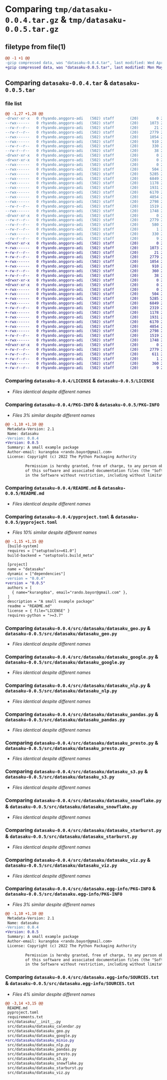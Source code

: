 # Comparing `tmp/datasaku-0.0.4.tar.gz` & `tmp/datasaku-0.0.5.tar.gz`

## filetype from file(1)

```diff
@@ -1 +1 @@
-gzip compressed data, was "datasaku-0.0.4.tar", last modified: Wed Apr 12 19:38:51 2023, max compression
+gzip compressed data, was "datasaku-0.0.5.tar", last modified: Mon May 15 20:32:48 2023, max compression
```

## Comparing `datasaku-0.0.4.tar` & `datasaku-0.0.5.tar`

### file list

```diff
@@ -1,27 +1,28 @@
-drwxr-xr-x   0 rhyando.anggoro-adi   (502) staff       (20)        0 2023-04-12 19:38:51.026108 datasaku-0.0.4/
--rwx------   0 rhyando.anggoro-adi   (502) staff       (20)     1073 2023-01-10 15:17:32.000000 datasaku-0.0.4/LICENSE
--rw-r--r--   0 rhyando.anggoro-adi   (502) staff       (20)       21 2023-01-11 16:48:37.000000 datasaku-0.0.4/MANIFEST.in
--rw-r--r--   0 rhyando.anggoro-adi   (502) staff       (20)     2779 2023-04-12 19:38:51.025715 datasaku-0.0.4/PKG-INFO
--rwx------   0 rhyando.anggoro-adi   (502) staff       (20)     1054 2023-04-12 19:19:55.000000 datasaku-0.0.4/README.md
--rwx------   0 rhyando.anggoro-adi   (502) staff       (20)      910 2023-04-12 19:38:39.000000 datasaku-0.0.4/pyproject.toml
--rw-r--r--   0 rhyando.anggoro-adi   (502) staff       (20)      330 2023-01-11 15:30:04.000000 datasaku-0.0.4/requirements.txt
--rw-r--r--   0 rhyando.anggoro-adi   (502) staff       (20)       38 2023-04-12 19:38:51.026200 datasaku-0.0.4/setup.cfg
-drwxr-xr-x   0 rhyando.anggoro-adi   (502) staff       (20)        0 2023-04-12 19:38:51.011350 datasaku-0.0.4/src/
-drwxr-xr-x   0 rhyando.anggoro-adi   (502) staff       (20)        0 2023-04-12 19:38:51.020273 datasaku-0.0.4/src/datasaku/
--rwx------   0 rhyando.anggoro-adi   (502) staff       (20)        0 2023-01-10 15:17:34.000000 datasaku-0.0.4/src/datasaku/__init__.py
--rwx------   0 rhyando.anggoro-adi   (502) staff       (20)      504 2023-01-11 12:03:25.000000 datasaku-0.0.4/src/datasaku/datasaku_calendar.py
--rwx------   0 rhyando.anggoro-adi   (502) staff       (20)     5285 2023-01-10 15:17:34.000000 datasaku-0.0.4/src/datasaku/datasaku_geo.py
--rwx------   0 rhyando.anggoro-adi   (502) staff       (20)     6849 2023-01-10 15:17:34.000000 datasaku-0.0.4/src/datasaku/datasaku_google.py
--rwx------   0 rhyando.anggoro-adi   (502) staff       (20)     1178 2023-01-10 15:17:34.000000 datasaku-0.0.4/src/datasaku/datasaku_nlp.py
--rwx------   0 rhyando.anggoro-adi   (502) staff       (20)     1931 2023-01-11 16:56:32.000000 datasaku-0.0.4/src/datasaku/datasaku_pandas.py
--rwx------   0 rhyando.anggoro-adi   (502) staff       (20)     6170 2023-01-11 12:10:15.000000 datasaku-0.0.4/src/datasaku/datasaku_presto.py
--rwx------   0 rhyando.anggoro-adi   (502) staff       (20)     4854 2023-04-12 19:34:36.000000 datasaku-0.0.4/src/datasaku/datasaku_s3.py
--rwx------   0 rhyando.anggoro-adi   (502) staff       (20)     2798 2023-01-10 15:17:34.000000 datasaku-0.0.4/src/datasaku/datasaku_snowflake.py
--rw-r--r--   0 rhyando.anggoro-adi   (502) staff       (20)     1519 2023-01-11 15:43:56.000000 datasaku-0.0.4/src/datasaku/datasaku_starburst.py
--rwx------   0 rhyando.anggoro-adi   (502) staff       (20)     1748 2023-01-10 15:17:35.000000 datasaku-0.0.4/src/datasaku/datasaku_viz.py
-drwxr-xr-x   0 rhyando.anggoro-adi   (502) staff       (20)        0 2023-04-12 19:38:51.024944 datasaku-0.0.4/src/datasaku.egg-info/
--rw-r--r--   0 rhyando.anggoro-adi   (502) staff       (20)     2779 2023-04-12 19:38:50.000000 datasaku-0.0.4/src/datasaku.egg-info/PKG-INFO
--rw-r--r--   0 rhyando.anggoro-adi   (502) staff       (20)      580 2023-04-12 19:38:51.000000 datasaku-0.0.4/src/datasaku.egg-info/SOURCES.txt
--rw-r--r--   0 rhyando.anggoro-adi   (502) staff       (20)        1 2023-04-12 19:38:50.000000 datasaku-0.0.4/src/datasaku.egg-info/dependency_links.txt
--rwx------   0 rhyando.anggoro-adi   (502) staff       (20)      330 2023-04-12 19:38:50.000000 datasaku-0.0.4/src/datasaku.egg-info/requires.txt
--rw-r--r--   0 rhyando.anggoro-adi   (502) staff       (20)        9 2023-04-12 19:38:50.000000 datasaku-0.0.4/src/datasaku.egg-info/top_level.txt
+drwxr-xr-x   0 rhyando.anggoro-adi   (502) staff       (20)        0 2023-05-15 20:32:48.683588 datasaku-0.0.5/
+-rwx------   0 rhyando.anggoro-adi   (502) staff       (20)     1073 2023-01-10 15:17:32.000000 datasaku-0.0.5/LICENSE
+-rw-r--r--   0 rhyando.anggoro-adi   (502) staff       (20)       21 2023-01-11 16:48:37.000000 datasaku-0.0.5/MANIFEST.in
+-rw-r--r--   0 rhyando.anggoro-adi   (502) staff       (20)     2779 2023-05-15 20:32:48.683117 datasaku-0.0.5/PKG-INFO
+-rwx------   0 rhyando.anggoro-adi   (502) staff       (20)     1054 2023-04-12 19:19:55.000000 datasaku-0.0.5/README.md
+-rwx------   0 rhyando.anggoro-adi   (502) staff       (20)      910 2023-05-15 20:31:45.000000 datasaku-0.0.5/pyproject.toml
+-rw-r--r--   0 rhyando.anggoro-adi   (502) staff       (20)      360 2023-05-15 20:30:47.000000 datasaku-0.0.5/requirements.txt
+-rw-r--r--   0 rhyando.anggoro-adi   (502) staff       (20)       38 2023-05-15 20:32:48.683651 datasaku-0.0.5/setup.cfg
+drwxr-xr-x   0 rhyando.anggoro-adi   (502) staff       (20)        0 2023-05-15 20:32:48.660871 datasaku-0.0.5/src/
+drwxr-xr-x   0 rhyando.anggoro-adi   (502) staff       (20)        0 2023-05-15 20:32:48.679343 datasaku-0.0.5/src/datasaku/
+-rwx------   0 rhyando.anggoro-adi   (502) staff       (20)        0 2023-01-10 15:17:34.000000 datasaku-0.0.5/src/datasaku/__init__.py
+-rwx------   0 rhyando.anggoro-adi   (502) staff       (20)      504 2023-01-11 12:03:25.000000 datasaku-0.0.5/src/datasaku/datasaku_calendar.py
+-rwx------   0 rhyando.anggoro-adi   (502) staff       (20)     5285 2023-01-10 15:17:34.000000 datasaku-0.0.5/src/datasaku/datasaku_geo.py
+-rwx------   0 rhyando.anggoro-adi   (502) staff       (20)     6849 2023-01-10 15:17:34.000000 datasaku-0.0.5/src/datasaku/datasaku_google.py
+-rw-r--r--   0 rhyando.anggoro-adi   (502) staff       (20)     2319 2023-05-15 20:26:43.000000 datasaku-0.0.5/src/datasaku/datasaku_minio.py
+-rwx------   0 rhyando.anggoro-adi   (502) staff       (20)     1178 2023-01-10 15:17:34.000000 datasaku-0.0.5/src/datasaku/datasaku_nlp.py
+-rwx------   0 rhyando.anggoro-adi   (502) staff       (20)     1931 2023-01-11 16:56:32.000000 datasaku-0.0.5/src/datasaku/datasaku_pandas.py
+-rwx------   0 rhyando.anggoro-adi   (502) staff       (20)     6170 2023-01-11 12:10:15.000000 datasaku-0.0.5/src/datasaku/datasaku_presto.py
+-rwx------   0 rhyando.anggoro-adi   (502) staff       (20)     4854 2023-04-12 19:34:36.000000 datasaku-0.0.5/src/datasaku/datasaku_s3.py
+-rwx------   0 rhyando.anggoro-adi   (502) staff       (20)     2798 2023-01-10 15:17:34.000000 datasaku-0.0.5/src/datasaku/datasaku_snowflake.py
+-rw-r--r--   0 rhyando.anggoro-adi   (502) staff       (20)     1519 2023-01-11 15:43:56.000000 datasaku-0.0.5/src/datasaku/datasaku_starburst.py
+-rwx------   0 rhyando.anggoro-adi   (502) staff       (20)     1748 2023-01-10 15:17:35.000000 datasaku-0.0.5/src/datasaku/datasaku_viz.py
+drwxr-xr-x   0 rhyando.anggoro-adi   (502) staff       (20)        0 2023-05-15 20:32:48.682477 datasaku-0.0.5/src/datasaku.egg-info/
+-rw-r--r--   0 rhyando.anggoro-adi   (502) staff       (20)     2779 2023-05-15 20:32:48.000000 datasaku-0.0.5/src/datasaku.egg-info/PKG-INFO
+-rw-r--r--   0 rhyando.anggoro-adi   (502) staff       (20)      611 2023-05-15 20:32:48.000000 datasaku-0.0.5/src/datasaku.egg-info/SOURCES.txt
+-rw-r--r--   0 rhyando.anggoro-adi   (502) staff       (20)        1 2023-05-15 20:32:48.000000 datasaku-0.0.5/src/datasaku.egg-info/dependency_links.txt
+-rwx------   0 rhyando.anggoro-adi   (502) staff       (20)      360 2023-05-15 20:32:48.000000 datasaku-0.0.5/src/datasaku.egg-info/requires.txt
+-rw-r--r--   0 rhyando.anggoro-adi   (502) staff       (20)        9 2023-05-15 20:32:48.000000 datasaku-0.0.5/src/datasaku.egg-info/top_level.txt
```

### Comparing `datasaku-0.0.4/LICENSE` & `datasaku-0.0.5/LICENSE`

 * *Files identical despite different names*

### Comparing `datasaku-0.0.4/PKG-INFO` & `datasaku-0.0.5/PKG-INFO`

 * *Files 3% similar despite different names*

```diff
@@ -1,10 +1,10 @@
 Metadata-Version: 2.1
 Name: datasaku
-Version: 0.0.4
+Version: 0.0.5
 Summary: A small example package
 Author-email: kurangdoa <rando.bayor@gmail.com>
 License: Copyright (c) 2022 The Python Packaging Authority
         
         Permission is hereby granted, free of charge, to any person obtaining a copy
         of this software and associated documentation files (the "Software"), to deal
         in the Software without restriction, including without limitation the rights
```

### Comparing `datasaku-0.0.4/README.md` & `datasaku-0.0.5/README.md`

 * *Files identical despite different names*

### Comparing `datasaku-0.0.4/pyproject.toml` & `datasaku-0.0.5/pyproject.toml`

 * *Files 10% similar despite different names*

```diff
@@ -1,15 +1,15 @@
 [build-system]
 requires = ["setuptools>=61.0"]
 build-backend = "setuptools.build_meta"
 
 [project]
 name = "datasaku"
 dynamic = ["dependencies"]
-version = "0.0.4"
+version = "0.0.5"
 authors = [
   { name="kurangdoa", email="rando.bayor@gmail.com" },
 ]
 description = "A small example package"
 readme = "README.md"
 license = { file="LICENSE" }
 requires-python = ">=3.7"
```

### Comparing `datasaku-0.0.4/src/datasaku/datasaku_geo.py` & `datasaku-0.0.5/src/datasaku/datasaku_geo.py`

 * *Files identical despite different names*

### Comparing `datasaku-0.0.4/src/datasaku/datasaku_google.py` & `datasaku-0.0.5/src/datasaku/datasaku_google.py`

 * *Files identical despite different names*

### Comparing `datasaku-0.0.4/src/datasaku/datasaku_nlp.py` & `datasaku-0.0.5/src/datasaku/datasaku_nlp.py`

 * *Files identical despite different names*

### Comparing `datasaku-0.0.4/src/datasaku/datasaku_pandas.py` & `datasaku-0.0.5/src/datasaku/datasaku_pandas.py`

 * *Files identical despite different names*

### Comparing `datasaku-0.0.4/src/datasaku/datasaku_presto.py` & `datasaku-0.0.5/src/datasaku/datasaku_presto.py`

 * *Files identical despite different names*

### Comparing `datasaku-0.0.4/src/datasaku/datasaku_s3.py` & `datasaku-0.0.5/src/datasaku/datasaku_s3.py`

 * *Files identical despite different names*

### Comparing `datasaku-0.0.4/src/datasaku/datasaku_snowflake.py` & `datasaku-0.0.5/src/datasaku/datasaku_snowflake.py`

 * *Files identical despite different names*

### Comparing `datasaku-0.0.4/src/datasaku/datasaku_starburst.py` & `datasaku-0.0.5/src/datasaku/datasaku_starburst.py`

 * *Files identical despite different names*

### Comparing `datasaku-0.0.4/src/datasaku/datasaku_viz.py` & `datasaku-0.0.5/src/datasaku/datasaku_viz.py`

 * *Files identical despite different names*

### Comparing `datasaku-0.0.4/src/datasaku.egg-info/PKG-INFO` & `datasaku-0.0.5/src/datasaku.egg-info/PKG-INFO`

 * *Files 3% similar despite different names*

```diff
@@ -1,10 +1,10 @@
 Metadata-Version: 2.1
 Name: datasaku
-Version: 0.0.4
+Version: 0.0.5
 Summary: A small example package
 Author-email: kurangdoa <rando.bayor@gmail.com>
 License: Copyright (c) 2022 The Python Packaging Authority
         
         Permission is hereby granted, free of charge, to any person obtaining a copy
         of this software and associated documentation files (the "Software"), to deal
         in the Software without restriction, including without limitation the rights
```

### Comparing `datasaku-0.0.4/src/datasaku.egg-info/SOURCES.txt` & `datasaku-0.0.5/src/datasaku.egg-info/SOURCES.txt`

 * *Files 4% similar despite different names*

```diff
@@ -3,14 +3,15 @@
 README.md
 pyproject.toml
 requirements.txt
 src/datasaku/__init__.py
 src/datasaku/datasaku_calendar.py
 src/datasaku/datasaku_geo.py
 src/datasaku/datasaku_google.py
+src/datasaku/datasaku_minio.py
 src/datasaku/datasaku_nlp.py
 src/datasaku/datasaku_pandas.py
 src/datasaku/datasaku_presto.py
 src/datasaku/datasaku_s3.py
 src/datasaku/datasaku_snowflake.py
 src/datasaku/datasaku_starburst.py
 src/datasaku/datasaku_viz.py
```

